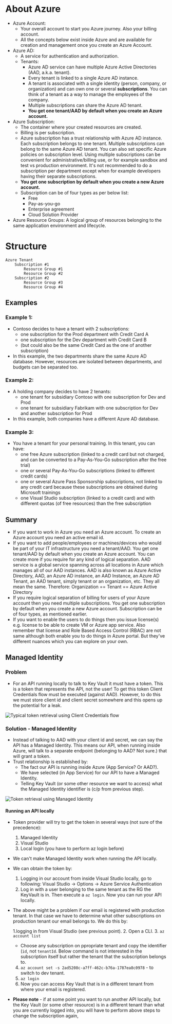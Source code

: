 # About Azure
* Azure Account:
    * Your overall account to start you Azure journey. Also your billing account.
    * All the concepts below exist inside Azure and are available for creation and management once you create an Azure Account.
* Azure AD:
    * A service for authentication and authorization.
    * Tenants:
        * Azure AD service can have multiple Azure Active Directories (AAD, a.k.a. tenant).
        * Every tenant is linked to a single Azure AD instance.
        * A tenant is associated with a single identity (person, company, or organization) and can own one or several **subscriptions**. You can think of a tenant as a way to manage the employees of the company.
        * Multiple subscriptions can share the Azure AD tenant.
        * **You get one tenant/AAD by default when you create an Azure account.**
* Azure Subscription:
    * The container where your created resources are created.
    * Billing is per subscription.
    * Azure subscription has a trust relationship with Azure AD instance. Each subscription belongs to one tenant. Multiple subscriptions can belong to the same Azure AD tenant. You can also set specific Azure policies on subscription level. Using multiple subscriptions can be convenient for administrative/billing use, or for example sandbox and test vs production environment. It's not recommended to do a subscription per department except when for example developers having their separate subscriptions.
    * **You get one subscription by default when you create a new Azure account.**
    * Subscription can be of four types as per below list:
        * Free
        * Pay-as-you-go
        * Enterprise agreement
        * Cloud Solution Provider
* Azure Resource Groups: A logical group of resources belonging to the same application environment and lifecycle.

# Structure

```
Azure Tenant
    Subscription #1
        Resource Group #1
        Resource Group #2
    Subscription #2
        Resource Group #3
        Resource Group #4
```

## Examples

### Example 1:
* Contoso decides to have a tenant with 2 subscriptions:
    * one subscription for the Prod department with Credit Card A
    * one subscription for the Dev department with Credit Card B
    * (but could also be the same Credit Card as the one of another subscription)
* In this example, the two departments share the same Azure AD database. However, resources are isolated between departments, and budgets can be separated too.

### Example 2:
* A holding company decides to have 2 tenants:
    * one tenant for subsidiary Contoso with one subscription for Dev and Prod
    * one tenant for subsidiary Fabrikam with one subscription for Dev and another subscription for Prod
* In this example, both companies have a different Azure AD database.

### Example 3:

* You have a tenant for your personal training. In this tenant, you can have:
    * one free Azure subscription (linked to a credit card but not charged, and can be converted to a Pay-As-You-Go subscription after the free trial)
    * one or several Pay-As-You-Go subscriptions (linked to different credit cards)
    * one or several Azure Pass Sponsorship subscriptions, not linked to any credit card because these subscriptions are obtained during Microsoft trainings
    * one Visual Studio subscription (linked to a credit card) and with different quotas (of free resources) than the free subscription

## Summary

* If you want to work in Azure you need an Azure account. To create an Azure account you need an active email id.
* If you want to add people/employees or machines/devices who would be part of your IT infrastructure you need a tenant/AAD. You get one tenant/AAD by default when you create an Azure account. You can create more if you require for any kind of logical separation. AAD service is a global service spanning across all locations in Azure which manages all of our AAD instances. AAD is also known as Azure Active Directory, AAD, an Azure AD instance, an AAD Instance, an Azure AD Tenant, an AAD tenant, simply tenant or an organization, etc. They all mean the same. Therefore:
    Organization == Tenant == Azure Active Directory
* If you require logical separation of billing for users of your Azure account then you need multiple subscriptions. You get one subscription by default when you create a new Azure account. Subscription can be of four types, as mentioned earlier.
* If you want to enable the users to do things then you issue license(s) e.g. license to be able to create VM or Azure app service. Also remember that license and Role Based Access Control (RBAC) are not same although both enable you to do things in Azure portal. But they've different nuances which you can explore on your own.

## Managed Identity

### Problem

* For an API running locally to talk to Key Vault it must have a token. This is a token that represents the API, not the user! To get this token Client Credentials flow must be executed (against AAD). However, to do this we must store client id and client secret somewhere and this opens up the potential for a leak.

![Typical token retrieval using Client Credentials flow](https://github.com/nlivaic/Azure/assets/26722936/6a1767db-91b5-4bc6-bdcf-3798beef0e8a)

### Solution - Managed Identity

* Instead of talking to AAD with your client id and secret, we can say the API has a Managed Identity. This means our API, when running inside Azure, will talk to a separate endpoint (belonging to AAD? Not sure.) that will grant a token.
* Trust relationship is established by:
    * The fact our API is running inside Azure (App Service? Or AAD?).
    * We have selected (in App Service) for our API to have a Managed Identity.
    * Telling Key Vault (or some other resource we want to access) what the Managed Identity identifier is (c/p from previous step).

![Token retrieval using Managed Identity](https://github.com/nlivaic/Azure/assets/26722936/74aa4f1f-93a2-4b23-b629-5f7785087b44)

#### Running an API locally
* Token provider will try to get the token in several ways (not sure of the precedence):
    1. Managed Identity
    2. Visual Studio
    3. Local login (you have to perform az login before)
* We can't make Managed Identity work when running the API locally.
*  We can obtain the token by:
    1. Logging in our account from inside Visual Studio locally, go to following: Visual Studio -> Options -> Azure Service Authentication
    2. Log in with a user belonging to the same tenant as the RG the KeyVault is in. Then execute a `az login`. Now you can run your API locally.
* The above might be a problem if our email is registered with production tenant. In that case we have to determine what other subscriptions on production tenant our email belongs to. We do this by:

  1.logging in from Visual Studio (see previous point).
  2. Open a CLI.
  3. `az account list`
    * Choose any subscription on ppropriate tenant and copy the identifier (`id`, not `tenantId`. Below command is not interested in the subscription itself but rather the tenant that the subscription belongs to.
  4. `az account set -s 2ad5208c-a7ff-462c-b76a-1787ea8c0978` - to switch to dev tenant.
  5. `az login`
  6. Now you can access Key Vault that is in a different tenant from where your email is registered.
  
* **Please note** - if at some point you want to run another API locally, but the Key Vault (or some other resource) is in a different tenant than what you are currently logged into, you will have to perform above steps to change the subscription again,


